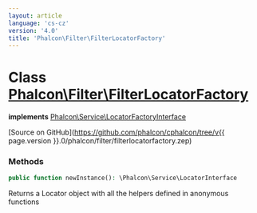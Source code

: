 ```yaml
---
layout: article
language: 'cs-cz'
version: '4.0'
title: 'Phalcon\Filter\FilterLocatorFactory'
---
```

# Class [Phalcon\Filter\FilterLocatorFactory](Phalcon_Filter_FilterLocatorFactory)

**implements** [Phalcon\Service\LocatorFactoryInterface](Phalcon_Service_LocatorFactoryInterface)

[Source on GitHub](https://github.com/phalcon/cphalcon/tree/v{{ page.version }}.0/phalcon/filter/filterlocatorfactory.zep)

### Methods

```php
public function newInstance(): \Phalcon\Service\LocatorInterface
```

Returns a Locator object with all the helpers defined in anonymous functions
